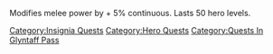 Modifies melee power by + 5% continuous. Lasts 50 hero levels.

[Category:Insignia Quests](Category:Insignia_Quests "wikilink")
[Category:Hero Quests](Category:Hero_Quests "wikilink") [Category:Quests
In Glyntaff Pass](Category:Quests_In_Glyntaff_Pass "wikilink")
